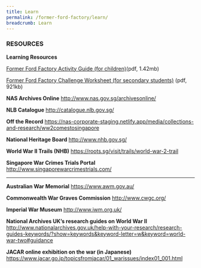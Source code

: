 ```yaml
---
title: Learn
permalink: /former-ford-factory/learn/
breadcrumb: Learn
---
```

### RESOURCES


**Learning Resources**

[Former Ford Factory Activity Guide (for children)](/files/former-ford-factory/Former_Ford_Factory_Activity_Guide_For_Children.pdf)(pdf, 1.42mb)

[Former Ford Factory Challenge Worksheet (for secondary students)](/files/former-ford-factory/Former_Ford_Factory_Challenge_Worksheet_For_Secondary_Students.pdf) (pdf, 921kb)

**NAS Archives Online**
http://www.nas.gov.sg/archivesonline/

**NLB Catalogue**
http://catalogue.nlb.gov.sg/

**Off the Record**
https://nas-corporate-staging.netlify.app/media/collections-and-research/ww2comestosingapore

**National Heritage Board**
http://www.nhb.gov.sg/

**World War II Trails (NHB)**
https://roots.sg/visit/trails/world-war-2-trail

**Singapore War Crimes Trials Portal**
http://www.singaporewarcrimestrials.com/

------

**Australian War Memorial**
https://www.awm.gov.au/

**Commonwealth War Graves Commission**
http://www.cwgc.org/

**Imperial War Museum**
http://www.iwm.org.uk/

**National Archives UK’s research guides on World War II**
http://www.nationalarchives.gov.uk/help-with-your-research/research-guides-keywords/?show=keywords&keyword-letter=w&keyword=world-war-two#guidance

**JACAR online exhibition on the war (in Japanese)**
https://www.jacar.go.jp/topicsfromjacar/01_warissues/index01_001.html
